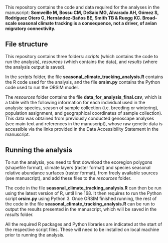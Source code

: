 This repository contains the code and data required for the analyses in the manuscript: **Somveille M, Bossu CM, DeSaix MG, Alvarado AH, Gómez S, Rodríguez Otero G, Hernández-Baños BE, Smith TB & Ruegg KC. Broad-scale seasonal climate tracking is a consequence, not a driver, of avian migratory connectivity.**

## File structure

This repository contains three folders: *scripts* (which contains the code to run the analysis), *resources* (which contains the data), and *results* (where the analysis output is saved).

In the *scripts* folder, the file **seasonal_climate_tracking_analysis.R** contains the R code used for the analysis, and the file **orsim.py** contains the Python code used to run the ORSIM model.

The *resources* folder contains the file **data_for_analysis_final.csv**, which is a table with the following information for each individual used in the analysis: species, season of sample collection (i.e. breeding or wintering), population assignment, and geographical coordinates of sample collection). This data was obtained from previously conducted genoscape analyses (see main text and references in the manuscript), whose raw genetic data is accessible via the links provided in the Data Accessibility Statement in the manuscript. 

## Running the analysis

To run the analysis, you need to first download the ecoregion polygons (shapefile format), climate layers (raster format) and species seasonal relative abundance surfaces (raster format), from freely available sources (see manuscript), and add these files to the *resources* folder. 

The code in the file **seasonal_climate_tracking_analysis.R** can then be run using the latest version of R, until line 168. It then requires to run the Python script **orsim.py** using Python 3. Once ORSIM finished running, the rest of the code in the file **seasonal_climate_tracking_analysis.R** can be run to output the results presented in the manuscript, which will be saved in the *results* folder.

All the required R packages and Python libraries are indicated at the start of the respective script files. These will need to be installed on local machine prior to running the analysis.

